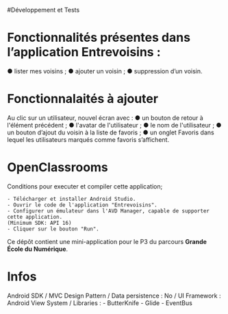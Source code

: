 #Développement et Tests

# Fonctionnalités présentes dans l’application Entrevoisins :
● lister mes voisins ;
● ajouter un voisin ;
● suppression d’un voisin.

# Fonctionnalaités à ajouter 
Au clic sur un utilisateur, nouvel écran avec :
● un bouton de retour à l'élément précédent ;
● l'avatar de l'utilisateur ;
● le nom de l'utilisateur ;
● un bouton d’ajout du voisin à la liste de favoris ;
● un onglet Favoris dans lequel les utilisateurs marqués comme favoris s’affichent.

# OpenClassrooms
Conditions pour executer et compiler cette application;

    - Télécharger et installer Android Studio.
    - Ouvrir le code de l'application "Entrevoisins".
    - Configurer un émulateur dans l'AVD Manager, capable de supporter cette application. 
    (Minimum SDK: API 16) 
    - Cliquer sur le bouton "Run".

Ce dépôt contient une mini-application pour le P3 du parcours **Grande École du Numérique**.

# Infos

Android SDK / MVC Design Pattern / Data persistence : No / UI Framework : Android View System / Libraries : - ButterKnife - Glide - EventBus
